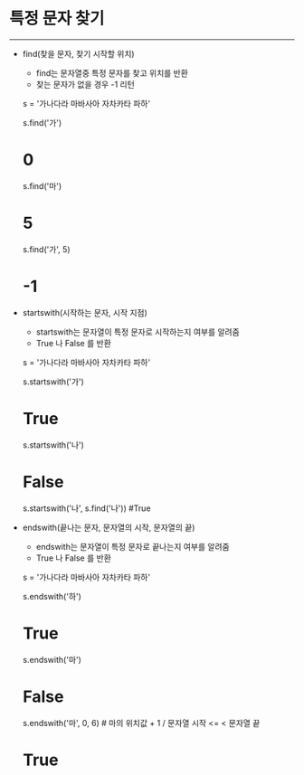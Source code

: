# 특정 문자 찾기

---------------------

* find(찾을 문자, 찾기 시작할 위치)
    * find는 문자열중 특정 문자를 찾고 위치를 반환
    * 찾는 문자가 없을 경우 -1 리턴
  

    s = '가나다라 마바사아 자차카타 파하'
    
    s.find('가')
    # 0
    s.find('마')
    # 5
    s.find('가', 5)
    # -1


* startswith(시작하는 문자, 시작 지점)
    * startswith는 문자열이 특정 문자로 시작하는지 여부를 알려줌
    * True 나 False 를 반환
    

    s = '가나다라 마바사아 자차카타 파하'
    
    s.startswith('가')
    # True
    s.startswith('나')
    # False
    s.startswith('나', s.find('나'))
    #True


* endswith(끝나는 문자, 문자열의 시작, 문자열의 끝)
    * endswith는 문자열이 특정 문자로 끝나는지 여부를 알려줌
    * True 나 False 를 반환
    
    
    s = '가나다라 마바사아 자차카타 파하'
    
    s.endswith('하')
    # True
    s.endswith('마')
    # False
    s.endswith('마', 0, 6) # 마의 위치값 + 1 / 문자열 시작 <=  < 문자열 끝
    # True
